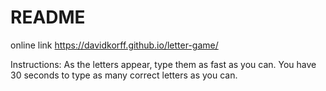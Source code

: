 # README

online link https://davidkorff.github.io/letter-game/

Instructions: As the letters appear, type them as fast as you can. You have 30 seconds to type as many correct letters as you can.
